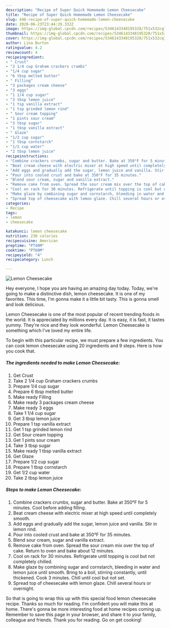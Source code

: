 ```yaml
---
description: "Recipe of Super Quick Homemade Lemon Cheesecake"
title: "Recipe of Super Quick Homemade Lemon Cheesecake"
slug: 446-recipe-of-super-quick-homemade-lemon-cheesecake
date: 2020-06-23T23:44:29.332Z
image: https://img-global.cpcdn.com/recipes/5346143348195328/751x532cq70/lemon-cheesecake-recipe-main-photo.jpg
thumbnail: https://img-global.cpcdn.com/recipes/5346143348195328/751x532cq70/lemon-cheesecake-recipe-main-photo.jpg
cover: https://img-global.cpcdn.com/recipes/5346143348195328/751x532cq70/lemon-cheesecake-recipe-main-photo.jpg
author: Lina Burton
ratingvalue: 4.2
reviewcount: 4
recipeingredient:
- " Crust"
- "2 1/4 cup Graham crackers crumbs"
- "1/4 cup sugar"
- "6 tbsp melted butter"
- " Filling"
- "3 packages cream cheese"
- "3 eggs"
- "1 1/4 cup sugar"
- "3 tbsp lemon juice"
- "1 tsp vanilla extract"
- "1 tsp grinded lemon rind"
- " Sour cream topping"
- "1 pints sour cream"
- "3 tbsp sugar"
- "1 tbsp vanilla extract"
- " Glaze"
- "1/2 cup sugar"
- "1 tbsp cornstarch"
- "1/2 cup water"
- "2 tbsp lemon juice"
recipeinstructions:
- "Combine crackers crumbs, sugar and butter. Bake at 350°F for 5 minutes. Cool before adding filling."
- "Beat cream cheese with electric mixer at high speed until completely smooth."
- "Add eggs and gradually add the sugar, lemon juice and vanilla. Stir in lemon rind."
- "Pour into cooled crust and bake at 350°F for 35 minutes."
- "Blend sour cream, sugar and vanilla extract."
- "Remove cake from oven. Spread the sour cream mix over the top of cake. Return to oven and bake about 12 minutes."
- "Cool on rack for 30 minutes. Refrigerate until topping is cool but not completely chilled."
- "Make glaze by combining sugar and cornstarch, bleeding in water and lemon juice until smooth. Bring to a boil, stirring constantly, until thickened. Cook 3 minutes. Chill until cool but not set."
- "Spread top of cheesecake with lemon glaze. Chill several hours or overnight."
categories:
- Recipe
tags:
- lemon
- cheesecake

katakunci: lemon cheesecake 
nutrition: 230 calories
recipecuisine: American
preptime: "PT40M"
cooktime: "PT60M"
recipeyield: "4"
recipecategory: Lunch

---
```



![Lemon Cheesecake](https://img-global.cpcdn.com/recipes/5346143348195328/751x532cq70/lemon-cheesecake-recipe-main-photo.jpg)

Hey everyone, I hope you are having an amazing day today. Today, we're going to make a distinctive dish, lemon cheesecake. It is one of my favorites. This time, I'm gonna make it a little bit tasty. This is gonna smell and look delicious.



Lemon Cheesecake is one of the most popular of recent trending foods in the world. It is appreciated by millions every day. It is easy, it is fast, it tastes yummy. They're nice and they look wonderful. Lemon Cheesecake is something which I've loved my entire life.


To begin with this particular recipe, we must prepare a few ingredients. You can cook lemon cheesecake using 20 ingredients and 9 steps. Here is how you cook that.

<!--inarticleads1-->

##### The ingredients needed to make Lemon Cheesecake:

1. Get  Crust
1. Take 2 1/4 cup Graham crackers crumbs
1. Prepare 1/4 cup sugar
1. Prepare 6 tbsp melted butter
1. Make ready  Filling
1. Make ready 3 packages cream cheese
1. Make ready 3 eggs
1. Take 1 1/4 cup sugar
1. Get 3 tbsp lemon juice
1. Prepare 1 tsp vanilla extract
1. Get 1 tsp grinded lemon rind
1. Get  Sour cream topping
1. Get 1 pints sour cream
1. Take 3 tbsp sugar
1. Make ready 1 tbsp vanilla extract
1. Get  Glaze
1. Prepare 1/2 cup sugar
1. Prepare 1 tbsp cornstarch
1. Get 1/2 cup water
1. Take 2 tbsp lemon juice




<!--inarticleads2-->

##### Steps to make Lemon Cheesecake:

1. Combine crackers crumbs, sugar and butter. Bake at 350°F for 5 minutes. Cool before adding filling.
1. Beat cream cheese with electric mixer at high speed until completely smooth.
1. Add eggs and gradually add the sugar, lemon juice and vanilla. Stir in lemon rind.
1. Pour into cooled crust and bake at 350°F for 35 minutes.
1. Blend sour cream, sugar and vanilla extract.
1. Remove cake from oven. Spread the sour cream mix over the top of cake. Return to oven and bake about 12 minutes.
1. Cool on rack for 30 minutes. Refrigerate until topping is cool but not completely chilled.
1. Make glaze by combining sugar and cornstarch, bleeding in water and lemon juice until smooth. Bring to a boil, stirring constantly, until thickened. Cook 3 minutes. Chill until cool but not set.
1. Spread top of cheesecake with lemon glaze. Chill several hours or overnight.




So that is going to wrap this up with this special food lemon cheesecake recipe. Thanks so much for reading. I'm confident you will make this at home. There's gonna be more interesting food at home recipes coming up. Remember to save this page in your browser, and share it to your family, colleague and friends. Thank you for reading. Go on get cooking!
